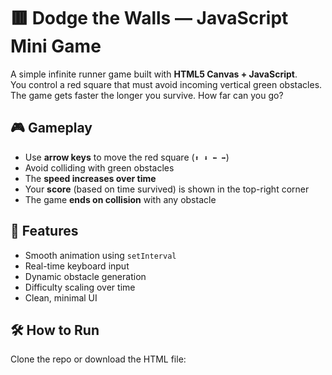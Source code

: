 # 🟥 Dodge the Walls — JavaScript Mini Game

A simple infinite runner game built with **HTML5 Canvas + JavaScript**.  
You control a red square that must avoid incoming vertical green obstacles.  
The game gets faster the longer you survive. How far can you go?

## 🎮 Gameplay

- Use **arrow keys** to move the red square (`⬆️ ⬇️ ⬅️ ➡️`)
- Avoid colliding with green obstacles
- The **speed increases over time**
- Your **score** (based on time survived) is shown in the top-right corner
- The game **ends on collision** with any obstacle

## 🚀 Features

- Smooth animation using `setInterval`
- Real-time keyboard input
- Dynamic obstacle generation
- Difficulty scaling over time
- Clean, minimal UI

## 🛠 How to Run

Clone the repo or download the HTML file:

